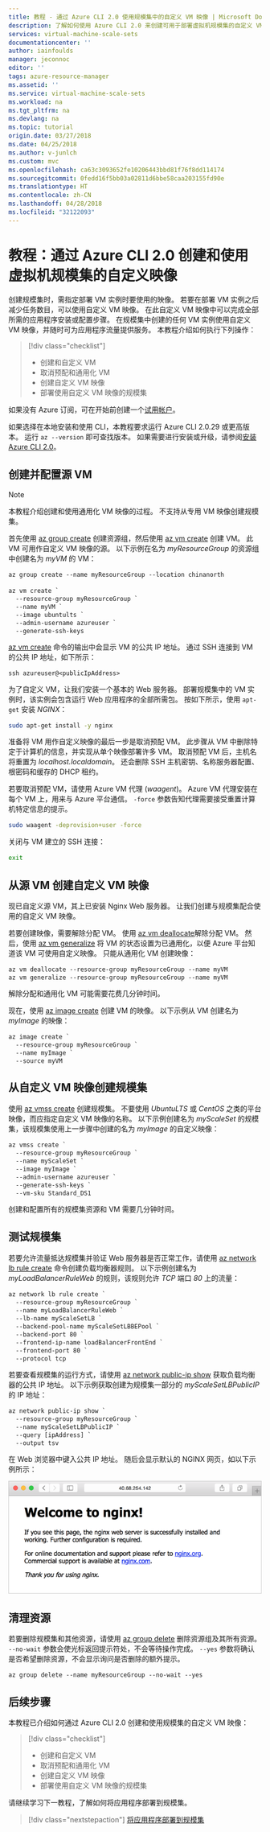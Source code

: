 ```yaml
---
title: 教程 - 通过 Azure CLI 2.0 使用规模集中的自定义 VM 映像 | Microsoft Docs
description: 了解如何使用 Azure CLI 2.0 来创建可用于部署虚拟机规模集的自定义 VM 映像
services: virtual-machine-scale-sets
documentationcenter: ''
author: iainfoulds
manager: jeconnoc
editor: ''
tags: azure-resource-manager
ms.assetid: ''
ms.service: virtual-machine-scale-sets
ms.workload: na
ms.tgt_pltfrm: na
ms.devlang: na
ms.topic: tutorial
origin.date: 03/27/2018
ms.date: 04/25/2018
ms.author: v-junlch
ms.custom: mvc
ms.openlocfilehash: ca63c3093652fe10206443bbd81f76f8dd114174
ms.sourcegitcommit: 0fedd16f5bb03a02811d6bbe58caa203155fd90e
ms.translationtype: HT
ms.contentlocale: zh-CN
ms.lasthandoff: 04/28/2018
ms.locfileid: "32122093"
---
```

# <a name="tutorial-create-and-use-a-custom-image-for-virtual-machine-scale-sets-with-the-azure-cli-20"></a>教程：通过 Azure CLI 2.0 创建和使用虚拟机规模集的自定义映像
创建规模集时，需指定部署 VM 实例时要使用的映像。 若要在部署 VM 实例之后减少任务数目，可以使用自定义 VM 映像。 在此自定义 VM 映像中可以完成全部所需的应用程序安装或配置步骤。 在规模集中创建的任何 VM 实例使用自定义 VM 映像，并随时可为应用程序流量提供服务。 本教程介绍如何执行下列操作：

> [!div class="checklist"]
> * 创建和自定义 VM
> * 取消预配和通用化 VM
> * 创建自定义 VM 映像
> * 部署使用自定义 VM 映像的规模集

如果没有 Azure 订阅，可在开始前创建一个[试用帐户](https://www.azure.cn/pricing/1rmb-trial/?WT.mc_id=A261C142F)。

如果选择在本地安装和使用 CLI，本教程要求运行 Azure CLI 2.0.29 或更高版本。 运行 `az --version` 即可查找版本。 如果需要进行安装或升级，请参阅[安装 Azure CLI 2.0](/cli/install-azure-cli)。


## <a name="create-and-configure-a-source-vm"></a>创建并配置源 VM

>[!NOTE]
> 本教程介绍创建和使用通用化 VM 映像的过程。 不支持从专用 VM 映像创建规模集。

首先使用 [az group create](/cli/group#az_group_create) 创建资源组，然后使用 [az vm create](/cli/vm#az_vm_create) 创建 VM。 此 VM 可用作自定义 VM 映像的源。 以下示例在名为 *myResourceGroup* 的资源组中创建名为 *myVM* 的 VM：

```azurecli
az group create --name myResourceGroup --location chinanorth

az vm create `
  --resource-group myResourceGroup `
  --name myVM `
  --image ubuntults `
  --admin-username azureuser `
  --generate-ssh-keys 
```

[az vm create](/cli/vm#az_vm_create) 命令的输出中会显示 VM 的公共 IP 地址。 通过 SSH 连接到 VM 的公共 IP 地址，如下所示：

```azurecli
ssh azureuser@<publicIpAddress>
```

为了自定义 VM，让我们安装一个基本的 Web 服务器。 部署规模集中的 VM 实例时，该实例会包含运行 Web 应用程序的全部所需包。 按如下所示，使用 `apt-get` 安装 *NGINX*：

```bash
sudo apt-get install -y nginx
```

准备将 VM 用作自定义映像的最后一步是取消预配 VM。 此步骤从 VM 中删除特定于计算机的信息，并实现从单个映像部署许多 VM。 取消预配 VM 后，主机名将重置为 *localhost.localdomain*。 还会删除 SSH 主机密钥、名称服务器配置、根密码和缓存的 DHCP 租约。

若要取消预配 VM，请使用 Azure VM 代理 (*waagent*)。 Azure VM 代理安装在每个 VM 上，用来与 Azure 平台通信。 `-force` 参数告知代理需要接受重置计算机特定信息的提示。

```bash
sudo waagent -deprovision+user -force
```

关闭与 VM 建立的 SSH 连接：

```bash
exit
```


## <a name="create-a-custom-vm-image-from-the-source-vm"></a>从源 VM 创建自定义 VM 映像
现已自定义源 VM，其上已安装 Nginx Web 服务器。 让我们创建与规模集配合使用的自定义 VM 映像。

若要创建映像，需要解除分配 VM。 使用 [az vm deallocate](/cli/vm#az_vm_deallocate)解除分配 VM。 然后，使用 [az vm generalize](/cli/vm#az_vm_generalize) 将 VM 的状态设置为已通用化，以便 Azure 平台知道该 VM 可使用自定义映像。 只能从通用化 VM 创建映像：

```azurecli
az vm deallocate --resource-group myResourceGroup --name myVM
az vm generalize --resource-group myResourceGroup --name myVM
```

解除分配和通用化 VM 可能需要花费几分钟时间。

现在，使用 [az image create](/cli/image#az_image_create) 创建 VM 的映像。 以下示例从 VM 创建名为 *myImage* 的映像：

```azurecli
az image create `
  --resource-group myResourceGroup `
  --name myImage `
  --source myVM
```


## <a name="create-a-scale-set-from-the-custom-vm-image"></a>从自定义 VM 映像创建规模集
使用 [az vmss create](/cli/vmss#az_vmss_create) 创建规模集。 不要使用 *UbuntuLTS* 或 *CentOS* 之类的平台映像，而应指定自定义 VM 映像的名称。 以下示例创建名为 *myScaleSet* 的规模集，该规模集使用上一步骤中创建的名为 *myImage* 的自定义映像：

```azurecli
az vmss create `
  --resource-group myResourceGroup `
  --name myScaleSet `
  --image myImage `
  --admin-username azureuser `
  --generate-ssh-keys `
  --vm-sku Standard_DS1
```

创建和配置所有的规模集资源和 VM 需要几分钟时间。


## <a name="test-your-scale-set"></a>测试规模集
若要允许流量抵达规模集并验证 Web 服务器是否正常工作，请使用 [az network lb rule create](/cli/network/lb/rule#create) 命令创建负载均衡器规则。 以下示例创建名为 *myLoadBalancerRuleWeb* 的规则，该规则允许 *TCP* 端口 *80* 上的流量：

```azurecli
az network lb rule create `
  --resource-group myResourceGroup `
  --name myLoadBalancerRuleWeb `
  --lb-name myScaleSetLB `
  --backend-pool-name myScaleSetLBBEPool `
  --backend-port 80 `
  --frontend-ip-name loadBalancerFrontEnd `
  --frontend-port 80 `
  --protocol tcp
```

若要查看规模集的运行方式，请使用 [az network public-ip show](/cli/network/public-ip#show) 获取负载均衡器的公共 IP 地址。 以下示例获取创建为规模集一部分的 *myScaleSetLBPublicIP* 的 IP 地址：

```azurecli
az network public-ip show `
  --resource-group myResourceGroup `
  --name myScaleSetLBPublicIP `
  --query [ipAddress] `
  --output tsv
```

在 Web 浏览器中键入公共 IP 地址。 随后会显示默认的 NGINX 网页，如以下示例所示：

![从自定义 VM 映像运行的 Nginx](./media/tutorial-use-custom-image-cli/default-nginx-website.png)


## <a name="clean-up-resources"></a>清理资源
若要删除规模集和其他资源，请使用 [az group delete](/cli/group#az_group_delete) 删除资源组及其所有资源。 `--no-wait` 参数会使光标返回提示符处，不会等待操作完成。 `--yes` 参数将确认是否希望删除资源，不会显示询问是否删除的额外提示。

```azurecli
az group delete --name myResourceGroup --no-wait --yes
```


## <a name="next-steps"></a>后续步骤
本教程已介绍如何通过 Azure CLI 2.0 创建和使用规模集的自定义 VM 映像：

> [!div class="checklist"]
> * 创建和自定义 VM
> * 取消预配和通用化 VM
> * 创建自定义 VM 映像
> * 部署使用自定义 VM 映像的规模集

请继续学习下一教程，了解如何将应用程序部署到规模集。

> [!div class="nextstepaction"]
> [将应用程序部署到规模集](tutorial-install-apps-cli.md)

